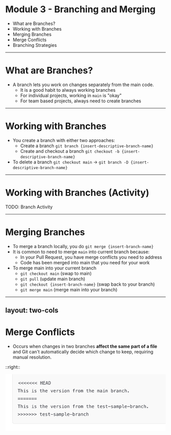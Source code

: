 # Module 3 - Branching and Merging

* What are Branches?
* Working with Branches
* Merging Branches
* Merge Conflicts
* Branching Strategies

---

# What are Branches?

* A branch lets you work on changes separately from the main code.
  * It is a good habit to always working branches
  * For individual projects, working in `main` is "okay"
  * For team based projects, always need to create branches

---

# Working with Branches

* You create a branch with either two approaches:
  * Create a branch `git branch {insert-descriptive-branch-name}`
  * Create and checkout a branch `git checkout -b {insert-descriptive-branch-name}`
* To delete a branch `git checkout main` -> `git branch -D {insert-descriptive-branch-name}`

---

# Working with Branches (Activity)

TODO: Branch Activity

---

# Merging Branches
<div class="text-2xl">

* To merge a branch locally, you do `git merge {insert-branch-name}`
* It is common to need to merge `main` into current branch because:
  * In your Pull Request, you have merge conflicts you need to address
  * Code has been merged into main that you need for your work
* To merge main into your current branch
  * `git checkout main` (swap to main)
  * `git pull` (update main branch)
  * `git checkout {insert-branch-name}` (swap back to your branch)
  * `git merge main` (merge main into your branch)
</div>

---
layout: two-cols
---

# Merge Conflicts

* Occurs when changes in two branches **affect the same part of a file** and Git can't automatically decide which change to keep, requiring manual resolution.

::right::

<div class="flex justify-center items-center h-full">
  <img src="./images/example-merge-conflict.png" />
</div>
